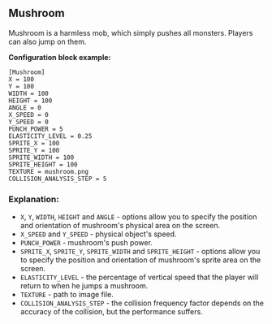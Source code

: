  ## Mushroom

 Mushroom is a harmless mob, which simply pushes all monsters. Players can also jump on them.

 **Configuration block example:**

    [Mushroom]
    X = 100
    Y = 100
    WIDTH = 100
    HEIGHT = 100
    ANGLE = 0
    X_SPEED = 0
    Y_SPEED = 0
    PUNCH_POWER = 5
    ELASTICITY_LEVEL = 0.25
    SPRITE_X = 100
    SPRITE_Y = 100
    SPRITE_WIDTH = 100
    SPRITE_HEIGHT = 100
    TEXTURE = mushroom.png
    COLLISION_ANALYSIS_STEP = 5

 ### Explanation:

 * `X`, `Y`, `WIDTH`, `HEIGHT` and `ANGLE` - options allow you to specify the position and orientation of mushroom's physical area on the screen.
 * `X_SPEED` and `Y_SPEED` - physical object's speed.
 * `PUNCH_POWER` - mushroom's push power.
 * `SPRITE_X`, `SPRITE_Y`, `SPRITE_WIDTH` and `SPRITE_HEIGHT` - options allow you to specify the position and orientation of mushroom's sprite area on the screen.
 * `ELASTICITY_LEVEL` - the percentage of vertical speed that the player will return to when he jumps a mushroom.
 * `TEXTURE` - path to image file.
 * `COLLISION_ANALYSIS_STEP` - the collision frequency factor depends on the accuracy of the collision, but the performance suffers.